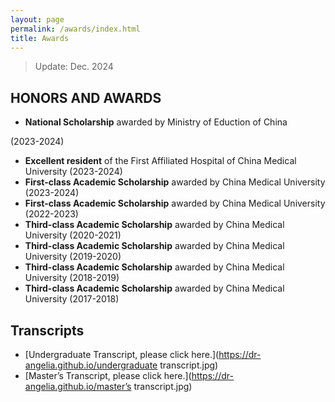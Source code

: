 ```yaml
---
layout: page
permalink: /awards/index.html
title: Awards
---
```


> Update: Dec. 2024

## HONORS AND AWARDS

- **National Scholarship** awarded by Ministry of Eduction of China

(2023-2024)

- **Excellent resident** of the First Affiliated Hospital of China Medical University (2023-2024)
- **First-class Academic Scholarship** awarded by China Medical University (2023-2024)
- **First-class Academic Scholarship** awarded by China Medical University (2022-2023)
- **Third-class Academic Scholarship** awarded by China Medical University (2020-2021)
- **Third-class Academic Scholarship** awarded by China Medical University (2019-2020)
- **Third-class Academic Scholarship** awarded by China Medical University (2018-2019)
- **Third-class Academic Scholarship** awarded by China Medical University (2017-2018)<br>

## Transcripts

- [Undergraduate Transcript, please click here.](https://dr-angelia.github.io/undergraduate transcript.jpg)
- [Master’s Transcript, please click here.](https://dr-angelia.github.io/master’s transcript.jpg)

<br>
